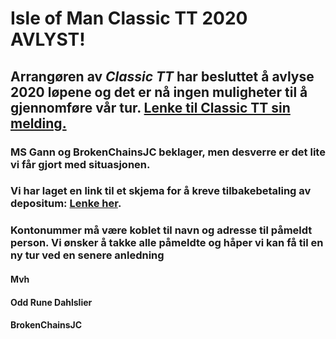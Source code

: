 # Isle of Man Classic TT 2020 AVLYST!

## Arrangøren av _Classic TT_ har besluttet å avlyse 2020 løpene og det er nå ingen muligheter til å gjennomføre vår tur. [Lenke til Classic TT sin melding.](https://www.iomttraces.com/classic/)

### MS Gann og BrokenChainsJC beklager, men desverre er det lite vi får gjort med situasjonen.

### Vi har laget en link til et skjema for å kreve tilbakebetaling av depositum: [Lenke her](https://www.gann.no/cruise/depositum-tilbakebetaling-isle-of-man-2020). 

### Kontonummer må være koblet til navn og adresse til påmeldt person. Vi ønsker å takke alle påmeldte og håper vi kan få til en ny tur ved en senere anledning

#### Mvh
#### Odd Rune Dahlslier
#### BrokenChainsJC
